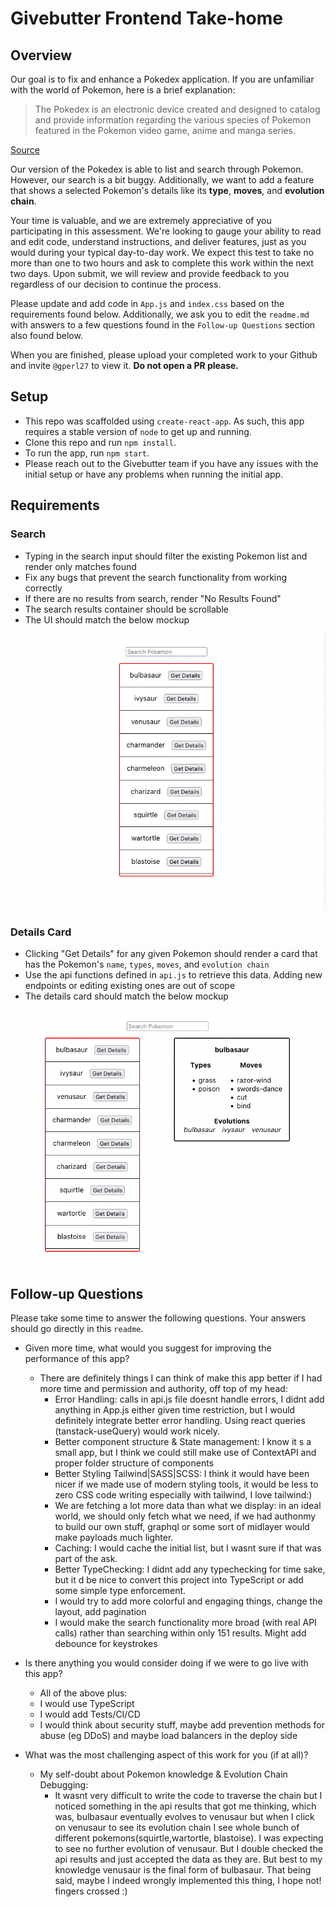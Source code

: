 # Givebutter Frontend Take-home

## Overview

Our goal is to fix and enhance a Pokedex application. If you are unfamiliar with the world of Pokemon, here is a brief explanation:

> The Pokedex is an electronic device created and designed to catalog and provide information regarding the various species of Pokemon featured in the Pokemon video game, anime and manga series.
 
[Source](https://pokemon.fandom.com/wiki/Pokedex)
 
Our version of the Pokedex is able to list and search through Pokemon. However, our search is a bit buggy. Additionally, we want to add a feature that shows a selected Pokemon's details like its **type**, **moves**, and **evolution chain**.

Your time is valuable, and we are extremely appreciative of you participating in this assessment. We're looking to gauge your ability to read and edit code, understand instructions, and deliver features, just as you would during your typical day-to-day work. We expect this test to take no more than one to two hours and ask to complete this work within the next two days. Upon submit, we will review and provide feedback to you regardless of our decision to continue the process.

Please update and add code in `App.js` and `index.css` based on the requirements found below. Additionally, we ask you to edit the `readme.md` with answers to a few questions found in the `Follow-up Questions` section also found below.

When you are finished, please upload your completed work to your Github and invite `@gperl27` to view it. **Do not open a PR please.**

## Setup

- This repo was scaffolded using `create-react-app`. As such, this app requires a stable version of `node` to get up and running.
- Clone this repo and run `npm install`.
- To run the app, run `npm start`.
- Please reach out to the Givebutter team if you have any issues with the initial setup or have any problems when running the initial app.

## Requirements

### Search
- Typing in the search input should filter the existing Pokemon list and render only matches found
- Fix any bugs that prevent the search functionality from working correctly
- If there are no results from search, render "No Results Found"
- The search results container should be scrollable
- The UI should match the below mockup

![](mockup0.png)

### Details Card
     
- Clicking "Get Details" for any given Pokemon should render a card that has the Pokemon's `name`, `types`, `moves`, and `evolution chain`
- Use the api functions defined in `api.js` to retrieve this data. Adding new endpoints or editing existing ones are out of scope
- The details card should match the below mockup

![](mockup1.png)

## Follow-up Questions

Please take some time to answer the following questions. Your answers should go directly in this `readme`.

- Given more time, what would you suggest for improving the performance of this app?
    - There are definitely things I can think of make this app better if I had more time and permission and authority, off top of my head:
      - Error Handling: calls in api.js file doesnt handle errors, I didnt add anything in App.js either given time restriction, but I would definitely integrate better error handling. Using react queries (tanstack-useQuery) would work nicely.
      - Better component structure & State management: I know it s a small app, but I think we could still make use of ContextAPI and proper folder structure of components
      - Better Styling Tailwind|SASS|SCSS: I think it would have been nicer if we made use of modern styling tools, it would be less to zero CSS code writing especially with tailwind, I love tailwind:)
      - We are fetching a lot more data than what we display: in an ideal world, we should only fetch what we need, if we had authonmy to build our own stuff, graphql or some sort of midlayer would make payloads much lighter.
      - Caching: I would cache the initial list, but I wasnt sure if that was part of the ask.
      - Better TypeChecking: I didnt add any typechecking for time sake, but it d be nice to convert this project into TypeScript or add some simple type enforcement.
      - I would try to add more colorful and engaging things, change the layout, add pagination
      - I would make the search functionality more broad (with real API calls) rather than searching within only 151 results. Might add debounce for keystrokes
- Is there anything you would consider doing if we were to go live with this app?
  - All of the above plus:
  - I would use TypeScript
  - I would add Tests/CI/CD
  - I would think about security stuff, maybe add prevention methods for abuse (eg DDoS) and maybe load balancers in the deploy side

- What was the most challenging aspect of this work for you (if at all)?
  - My self-doubt about Pokemon knowledge & Evolution Chain Debugging:
    - It wasnt very difficult to write the code to traverse the chain but I noticed something in the api results that got me thinking, which was, bulbasaur eventually evolves to venusaur but when I click on venusaur to see its evolution chain I see whole bunch of different pokemons(squirtle,wartortle, blastoise). I was expecting to see no further evolution of venusaur. But I double checked the api results and just accepted the data as they are. But best to my knowledge venusaur is the final form of bulbasaur. That being said, maybe I indeed wrongly implemented this thing, I hope not! fingers crossed :)